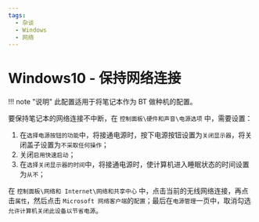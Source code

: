 ```yaml
---
tags:
  - 杂谈
  - Windows
  - 网络
---
```


# Windows10 - 保持网络连接

!!! note "说明"
    此配置适用于将笔记本作为 BT 做种机的配置。

要保持笔记本的网络连接不中断，在 `控制面板\硬件和声音\电源选项` 中，需要设置：

1. 在`选择电源按钮的功能`中，将接通电源时，按下电源按钮设置为`关闭显示器`，将关闭盖子设置为`不采取任何操作`；
2. 关闭`启用快速启动`；
3. 在`选择关闭显示器的时间`中，将接通电源时，使计算机进入睡眠状态的时间设置为`从不`；

在 `控制面板\网络和 Internet\网络和共享中心` 中，点击当前的无线网络连接，再点击`属性`，然后点击 `Microsoft 网络客户端`的`配置`；最后在`电源管理`一页中，取消勾选`允许计算机关闭此设备以节省电源`。
